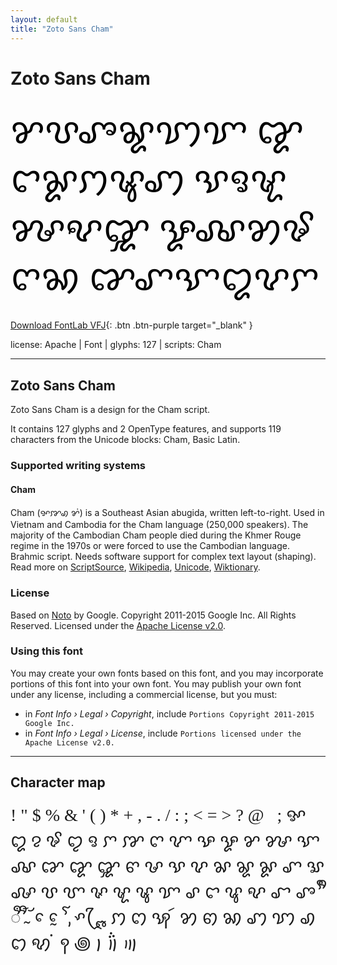 ```yaml
---
layout: default
title: "Zoto Sans Cham"
---
```


# Zoto Sans Cham

<div contenteditable="true" style="font-family: 'Zoto Sans Cham'; font-size: 4em; color:black; margin: 0.5em 0 0.5em 0; line-height: 1.4em;">
ꨌꨝꨨꨘꩈꨢ ꨑꨤꨙꩀꨡꩇ ꨕꨅꨠꨍꨦꨒ ꨋꨏꩄꨃꨈꩆ ꨐꨚꨎꨁꨖꨆ
</div>

[Download FontLab VFJ](https://downgit.github.io/#/home?url=https://github.com/fontlabcom/getgo-fonts/blob/main/getgo-fonts/apache/zotosans/zotosans-cham.vfj){: .btn .btn-purple target="_blank" }

license: Apache \| Font \| glyphs: 127 \| scripts: Cham

---


## Zoto Sans Cham

Zoto Sans Cham is a design for the Cham script.

It contains 127 glyphs and 2 OpenType features, and supports 119 characters from the Unicode blocks: Cham, Basic Latin.


### Supported writing systems


#### Cham

Cham (ꨀꨇꩉ ꨌꩌ) is a Southeast Asian abugida, written left-to-right. Used in Vietnam and Cambodia for the Cham language (250,000 speakers). The majority of the Cambodian Cham people died during the Khmer Rouge regime in the 1970s or were forced to use the Cambodian language. Brahmic script. Needs software support for complex text layout (shaping). Read more on [ScriptSource](https://scriptsource.org/scr/Cham), [Wikipedia](https://en.wikipedia.org/wiki/ISO_15924:Cham), [Unicode](https://www.unicode.org/versions/Unicode13.0.0/ch16.pdf#G55659), [Wiktionary](https://en.wiktionary.org/wiki/Category:Cham_script).


### License

Based on [Noto](https://github.com/notofonts) by Google. Copyright 2011-2015 Google Inc. All Rights Reserved. Licensed under the [Apache License v2.0](https://www.apache.org/licenses/LICENSE-2.0.txt).

### Using this font

You may create your own fonts based on this font, and you may incorporate portions of this font into your own font. You may publish your own font under any license, including a commercial license, but you must:

- in _Font Info › Legal › Copyright_, include `Portions Copyright 2011-2015 Google Inc.`
- in _Font Info › Legal › License_, include `Portions licensed under the Apache License v2.0.`


---

## Character map

<div style="font-family: 'Zoto Sans Cham'; font-size: 2em;">
! " $ % & ' ( ) * + , - . / : ; < = > ? @   ; ꨀ ꨁ ꨂ ꨃ ꨄ ꨅ ꨆ ꨇ ꨈ ꨉ ꨊ ꨋ ꨌ ꨍ ꨎ ꨏ ꨐ ꨑ ꨒ ꨓ ꨔ ꨕ ꨖ ꨗ ꨘ ꨙ ꨚ ꨛ ꨜ ꨝ ꨞ ꨟ ꨠ ꨡ ꨢ ꨣ ꨤ ꨥ ꨦ ꨧ ꨨ ꨩ ꨪ ꨫ ꨬ ꨭ ꨮ ꨯ ꨰ ꨱ ꨲ ꨳ ꨴ ꨵ ꨶ ꩀ ꩁ ꩂ ꩃ ꩄ ꩅ ꩆ ꩇ ꩈ ꩉ ꩊ ꩋ ꩌ ꩍ ꩜ ꩝ ꩞ ꩟
</div>

